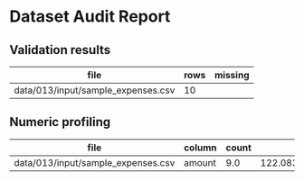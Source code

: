 # Dataset Audit Report

## Validation results

| file | rows | missing |
| --- | --- | --- |
| data/013/input/sample_expenses.csv | 10 |  |

## Numeric profiling

| file | column | count | mean | min | max |
| --- | --- | --- | --- | --- | --- |
| data/013/input/sample_expenses.csv | amount | 9.0 | 122.08333333333333 | 0.0 | 300.0 |
